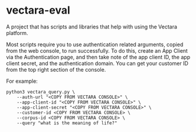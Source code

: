 # vectara-eval
A project that has scripts and libraries that help with using the Vectara platform.

Most scripts require you to use authentication related arguments, copied from the web console, to run successfully. To do this, create an App Client via the Authentication page, and then take note of the app client ID, the app client secret, and the authentication domain. You can get your customer ID from the top right section of the console. 

For example:
```
python3 vectara_query.py \
    --auth-url "<COPY FROM VECTARA CONSOLE>" \
    --app-client-id "<COPY FROM VECTARA CONSOLE>" \
    --app-client-secret "<COPY FROM VECTARA CONSOLE>" \
    --customer-id <COPY FROM VECTARA CONSOLE> \
    --corpus-id <COPY FROM VECTARA CONSOLE> \
    --query "what is the meaning of life?"
```


